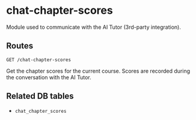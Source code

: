 # chat-chapter-scores

Module used to communicate with the AI Tutor (3rd-party integration).

## Routes

`GET /chat-chapter-scores`

Get the chapter scores for the current course. Scores are recorded during the conversation with the AI Tutor.

## Related DB tables
- `chat_chapter_scores`
